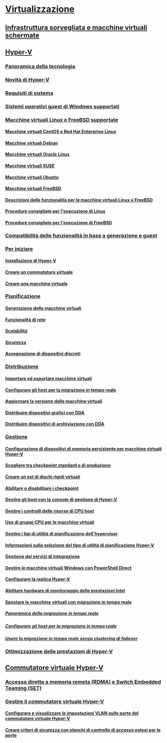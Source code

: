 # [Virtualizzazione](virtualization.md)

## [Infrastruttura sorvegliata e macchine virtuali schermate](../security/guarded-fabric-shielded-vm/guarded-fabric-and-shielded-vms-top-node.md)

## [Hyper-V](hyper-v/Hyper-V-on-Windows-Server.md)
### [Panoramica della tecnologia](hyper-v/Hyper-V-Technology-Overview.md)
### [Novità di Hyper-V](hyper-v/What-s-new-in-Hyper-V-on-Windows.md)
### [Requisiti di sistema](hyper-v/System-requirements-for-Hyper-V-on-Windows.md)
### [Sistemi operativi guest di Windows supportati](hyper-v/Supported-Windows-guest-operating-systems-for-Hyper-V-on-Windows.md)
### [Macchine virtuali Linux e FreeBSD supportate](hyper-v/Supported-Linux-and-FreeBSD-virtual-machines-for-Hyper-V-on-Windows.md)
#### [Macchine virtuali CentOS e Red Hat Enterprise Linux](hyper-v/Supported-CentOS-and-Red-Hat-Enterprise-Linux-virtual-machines-on-Hyper-V.md)
#### [Macchine virtuali Debian](hyper-v/Supported-Debian-virtual-machines-on-Hyper-V.md)
#### [Macchine virtuali Oracle Linux](hyper-v/Supported-Oracle-Linux-virtual-machines-on-Hyper-V.md)
#### [Macchine virtuali SUSE](hyper-v/Supported-SUSE-virtual-machines-on-Hyper-V.md)
#### [Macchine virtuali Ubuntu](hyper-v/Supported-Ubuntu-virtual-machines-on-Hyper-V.md)
#### [Macchine virtuali FreeBSD](hyper-v/Supported-FreeBSD-virtual-machines-on-Hyper-V.md)
#### [Descrizioni delle funzionalità per le macchine virtuali Linux e FreeBSD](hyper-v/Feature-Descriptions-for-Linux-and-FreeBSD-virtual-machines-on-Hyper-V.md)
#### [Procedure consigliate per l'esecuzione di Linux](hyper-v/Best-Practices-for-running-Linux-on-Hyper-V.md)
#### [Procedure consigliate per l'esecuzione di FreeBSD](hyper-v/Best-practices-for-running-FreeBSD-on-Hyper-V.md)
### [Compatibilità delle funzionalità in base a generazione e guest](hyper-v/Hyper-V-feature-compatibility-by-generation-and-guest.md)
### [Per iniziare](hyper-v/get-started/Get-started-with-Hyper-V-on-Windows.md)
#### [Installazione di Hyper-V](hyper-v/get-started/Install-the-Hyper-V-role-on-Windows-Server.md)
#### [Creare un commutatore virtuale](hyper-v/get-started/create-a-virtual-switch-for-Hyper-V-virtual-machines.md)
#### [Creare una macchina virtuale](hyper-v/get-started/create-a-virtual-machine-in-Hyper-V.md)
### [Pianificazione](hyper-v/plan/Plan-Hyper-V-on-Windows-Server.md)
#### [Generazione delle macchine virtuali](hyper-v/plan/Should-I-create-a-generation-1-or-2-virtual-machine-in-Hyper-V.md)
#### [Funzionalità di rete](hyper-v/plan/plan-hyper-v-networking-in-windows-server.md)
#### [Scalabilità](hyper-v/plan/plan-hyper-v-scalability-in-windows-server.md)
#### [Sicurezza](hyper-v/plan/plan-hyper-v-security-in-windows-server.md)
#### [Assegnazione di dispositivi discreti](hyper-v/plan/plan-for-deploying-devices-using-discrete-device-assignment.md)
### [Distribuzione](hyper-v/deploy/Deploy-Hyper-V-on-Windows-Server.md)
#### [Importare ed esportare macchine virtuali](hyper-v/deploy/Export-and-import-virtual-machines.md)
#### [Configurare gli host per la migrazione in tempo reale](hyper-v/deploy/Set-up-hosts-for-live-migration-without-Failover-Clustering.md)
#### [Aggiornare la versione delle macchine virtuali](hyper-v/deploy/Upgrade-virtual-machine-version-in-Hyper-V-on-Windows-or-Windows-Server.md)
#### [Distribuire dispositivi grafici con DDA](hyper-v/deploy/deploying-graphics-devices-using-dda.md)
#### [Distribuire dispositivi di archiviazione con DDA](hyper-v/deploy/deploying-storage-devices-using-dda.md)

### [Gestione](hyper-v/manage/Manage-Hyper-V-on-Windows-Server.md)
#### [Configurazione di dispositivi di memoria persistente per macchine virtuali Hyper-V](hyper-v/manage/persistent-memory-cmdlets.md)
#### [Scegliere tra checkpoint standard o di produzione](hyper-v/manage/Choose-between-standard-or-production-checkpoints-in-Hyper-V.md)
#### [Creare un set di dischi rigidi virtuali](hyper-v/manage/Create-VHDSet-file.md)
#### [Abilitare o disabilitare i checkpoint](hyper-v/manage/Enable-or-disable-checkpoints-in-Hyper-V.md)
#### [Gestire gli host con la console di gestione di Hyper-V](hyper-v/manage/Remotely-manage-Hyper-V-hosts.md)
#### [Gestire i controlli delle risorse di CPU host](hyper-v/manage/manage-hyper-v-minroot-2016.md)
#### [Uso di gruppi CPU per le macchine virtuali](hyper-v/manage/manage-hyper-v-cpugroups.md)
#### [Gestire i tipi di utilità di pianificazione dell'hypervisor](hyper-v/manage/manage-hyper-v-scheduler-types.md)
#### [Informazioni sulla selezione del tipo di utilità di pianificazione Hyper-V](hyper-v/manage/about-hyper-v-scheduler-type-selection.md)
#### [Gestione dei servizi di integrazione](hyper-v/manage/Manage-Hyper-V-integration-services.md)
#### [Gestire le macchine virtuali Windows con PowerShell Direct](hyper-v/manage/Manage-Windows-virtual-machines-with-powershell-direct.md)
#### [Configurare la replica Hyper-V](hyper-v/manage/Set-up-Hyper-V-Replica.md)
#### [Abilitare hardware di monitoraggio delle prestazioni Intel](hyper-v/manage/Performance-Monitoring-Hardware.md)
#### [Spostare le macchine virtuali con migrazione in tempo reale](hyper-v/manage/Live-migration-overview.md)
##### [Panoramica della migrazione in tempo reale](hyper-v/manage/Live-migration-overview.md)
##### [Configurare gli host per la migrazione in tempo reale](hyper-v/deploy/Set-up-hosts-for-live-migration-without-Failover-Clustering.md) 
##### [Usare la migrazione in tempo reale senza clustering di failover](hyper-v/manage/Use-live-migration-without-Failover-Clustering-to-move-a-virtual-machine.md)


### [Ottimizzazione delle prestazioni di Hyper-V](../administration/performance-tuning/role/hyper-v-server/index.md)
## [Commutatore virtuale Hyper-V](hyper-v-virtual-switch/Hyper-V-Virtual-Switch.md)
### [Accesso diretto a memoria remota (RDMA) e Switch Embedded Teaming (SET)](hyper-v-virtual-switch/rdMA-and-Switch-Embedded-Teaming.md)
### [Gestire il commutatore virtuale Hyper-V](hyper-v-virtual-switch/Manage-Hyper-V-Virtual-Switch.md)
#### [Configurare e visualizzare le impostazioni VLAN sulle porte del commutatore virtuale Hyper-V](hyper-v-virtual-switch/Configure-and-View-VLAN-Settings-on-Hyper-V-Virtual-Switch-Ports.md)
#### [Creare criteri di sicurezza con elenchi di controllo di accesso estesi per le porte](hyper-v-virtual-switch/create-Security-Policies-with-extended-Port-Access-Control-lists.md)
